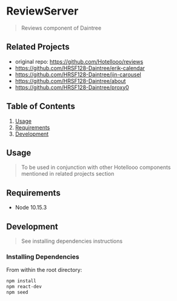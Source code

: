 # ReviewServer

> Reviews component of Daintree

## Related Projects
  - original repo: https://github.com/Hotellooo/reviews
  - https://github.com/HRSF128-Daintree/erik-calendar
  - https://github.com/HRSF128-Daintree/jin-carousel
  - https://github.com/HRSF128-Daintree/about
  - https://github.com/HRSF128-Daintree/proxy0

## Table of Contents

1. [Usage](#Usage)
1. [Requirements](#requirements)
1. [Development](#development)

## Usage

> To be used in conjunction with other Hotellooo components mentioned in related projects section

## Requirements

- Node 10.15.3

## Development

> See installing dependencies instructions

### Installing Dependencies

From within the root directory:

```sh
npm install
npm react-dev
npm seed
```

